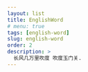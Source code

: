 ```yaml
---
layout: list
title: EnglishWord
# menu: true
tags: [english-word]
slug: english-word
order: 2
description: >
  长风几万里吹度 吹度玉门关.
---
```

